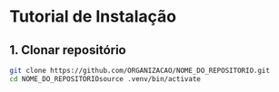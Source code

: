 # Tutorial de Instalação

## 1. Clonar repositório
```bash
git clone https://github.com/ORGANIZACAO/NOME_DO_REPOSITORIO.git
cd NOME_DO_REPOSITORIOsource .venv/bin/activate